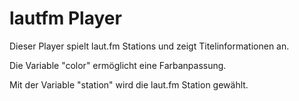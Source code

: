 # lautfm Player
Dieser Player spielt laut.fm Stations und zeigt Titelinformationen an.

Die Variable "color" ermöglicht eine Farbanpassung.

Mit der Variable "station" wird die laut.fm Station gewählt.
